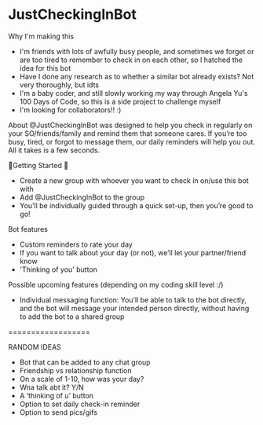 # JustCheckingInBot

Why I'm making this
- I'm friends with lots of awfully busy people, and sometimes we forget or are too tired to remember to check in on each other, so I hatched the idea for this bot
- Have I done any research as to whether a similar bot already exists? Not very thoroughly, but idts
- I'm a baby coder, and still slowly working my way through Angela Yu's 100 Days of Code, so this is a side project to challenge myself
- I'm looking for collaborators!! :)

About
@JustCheckingInBot was designed to help you check in regularly on your SO/friends/family and remind them that someone cares. If you’re too busy, tired, or forgot to message them, our daily reminders will help you out. All it takes is a few seconds.

🚦Getting Started 🚦
- Create a new group with whoever you want to check in on/use this bot with
- Add @JustCheckingInBot to the group
- You’ll be individually guided through a quick set-up, then you’re good to go!

Bot features
- Custom reminders to rate your day
- If you want to talk about your day (or not), we’ll let your partner/friend know
- 'Thinking of you' button

Possible upcoming features (depending on my coding skill level :/)
- Individual messaging function: You’ll be able to talk to the bot directly, and the bot will message your intended person directly, without having to add the bot to a shared group


==================

RANDOM IDEAS
- Bot that can be added to any chat group
- Friendship vs relationship function
- On a scale of 1-10, how was your day?
- Wna talk abt it? Y/N
- A ‘thinking of u’ button
- Option to set daily check-in reminder
- Option to send pics/gifs
